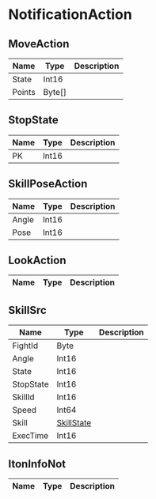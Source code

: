 # NotificationAction

## MoveAction

|Name|Type|Description|
|---|---|---|
|State|Int16|
|Points|Byte[]|


## StopState

|Name|Type|Description|
|---|---|---|
|PK|Int16|


## SkillPoseAction

|Name|Type|Description|
|---|---|---|
|Angle|Int16|
|Pose|Int16|


## LookAction

|Name|Type|Description|
|---|---|---|


## SkillSrc

|Name|Type|Description|
|---|---|---|
|FightId|Byte|
|Angle|Int16|
|State|Int16|
|StopState|Int16|
|SkillId|Int16|
|Speed|Int64|
|Skill|[SkillState](./SkillState.md)||
|ExecTime|Int16|


## ItonInfoNot

|Name|Type|Description|
|---|---|---|


